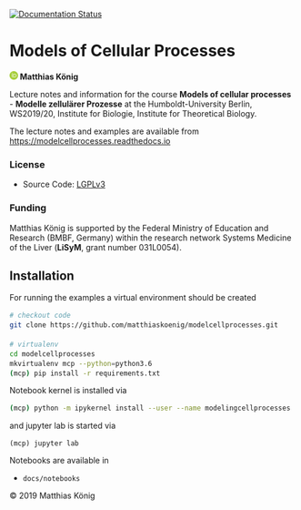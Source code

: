 
[![Documentation Status](https://readthedocs.org/projects/mcp/badge/?version=latest)](https://mcp.readthedocs.io/en/latest/)

<h1>Models of Cellular Processes</h1>
<b><a href="https://orcid.org/0000-0003-1725-179X" title="https://orcid.org/0000-0003-1725-179X"><img src="./docs/static/images/orcid.png" height="15"/></a> Matthias König</b>

Lecture notes and information for the course **Models of cellular processes** - **Modelle zellulärer Prozesse**
at the Humboldt-University Berlin, WS2019/20, Institute for Biologie, Institute for Theoretical Biology.

The lecture notes and examples are available from
https://modelcellprocesses.readthedocs.io

### License
* Source Code: [LGPLv3](http://opensource.org/licenses/LGPL-3.0)

### Funding
Matthias König is supported by the Federal Ministry of Education and Research (BMBF, Germany)
within the research network Systems Medicine of the Liver (**LiSyM**, grant number 031L0054).


## Installation
For running the examples a virtual environment should be created

```bash
# checkout code
git clone https://github.com/matthiaskoenig/modelcellprocesses.git

# virtualenv
cd modelcellprocesses
mkvirtualenv mcp --python=python3.6
(mcp) pip install -r requirements.txt
```
Notebook kernel is installed via 
```bash
(mcp) python -m ipykernel install --user --name modelingcellprocesses
```
and jupyter lab is started via
``` 
(mcp) jupyter lab
```

Notebooks are available in
- `docs/notebooks`

&copy; 2019 Matthias König
